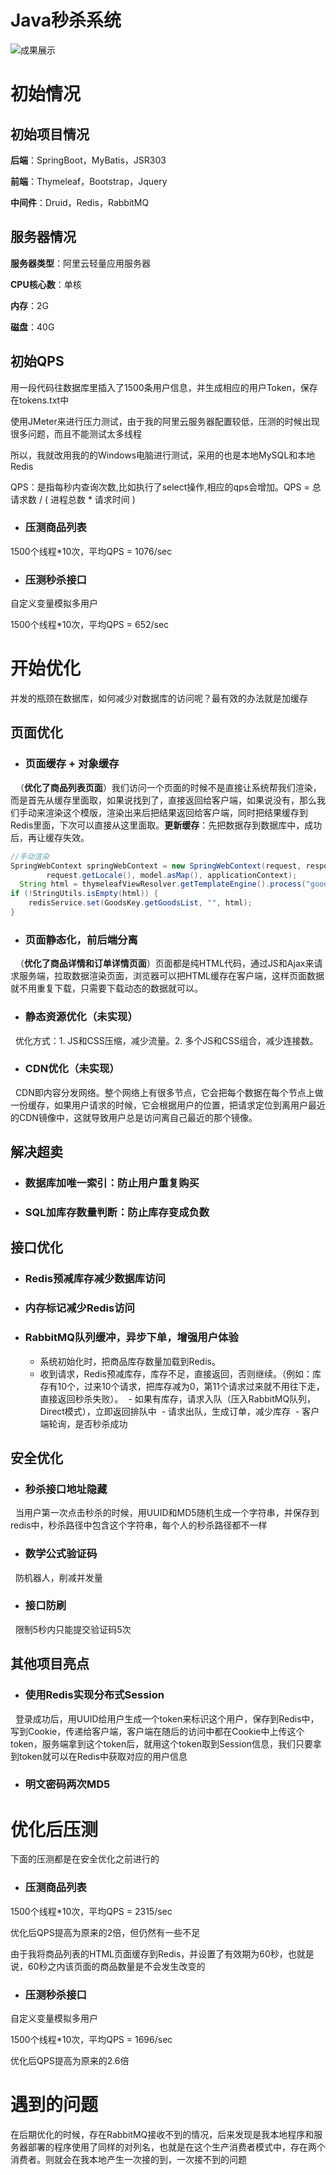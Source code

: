 # Java秒杀系统

![成果展示](https://github.com/adXiang/miaosha/blob/master/img/%E7%A7%92%E6%9D%80%E6%B5%81%E7%A8%8B.gif)

# 初始情况

## 初始项目情况

**后端**：SpringBoot，MyBatis，JSR303

**前端**：Thymeleaf，Bootstrap，Jquery

**中间件**：Druid，Redis，RabbitMQ

## 服务器情况

**服务器类型**：阿里云轻量应用服务器

**CPU核心数**：单核

**内存**：2G

**磁盘**：40G

## 初始QPS

用一段代码往数据库里插入了1500条用户信息，并生成相应的用户Token，保存在tokens.txt中

使用JMeter来进行压力测试，由于我的阿里云服务器配置较低，压测的时候出现很多问题，而且不能测试太多线程

所以，我就改用我的的Windows电脑进行测试，采用的也是本地MySQL和本地Redis

QPS：是指每秒内查询次数,比如执行了select操作,相应的qps会增加。QPS = 总请求数 / ( 进程总数 *   请求时间 )

- ### 压测商品列表

1500个线程*10次，平均QPS = 1076/sec

- ### 压测秒杀接口

自定义变量模拟多用户

1500个线程*10次，平均QPS = 652/sec

# 开始优化

并发的瓶颈在数据库，如何减少对数据库的访问呢？最有效的办法就是加缓存

## 页面优化

- ### 页面缓存 + 对象缓存

   （**优化了商品列表页面**）我们访问一个页面的时候不是直接让系统帮我们渲染，而是首先从缓存里面取，如果说找到了，直接返回给客户端，如果说没有，那么我们手动来渲染这个模版，渲染出来后把结果返回给客户端，同时把结果缓存到Redis里面，下次可以直接从这里面取。**更新缓存**：先把数据存到数据库中，成功后，再让缓存失效。
   
   ```java
   //手动渲染
   SpringWebContext springWebContext = new SpringWebContext(request, response, request.getServletContext(),
           request.getLocale(), model.asMap(), applicationContext);
   String html = thymeleafViewResolver.getTemplateEngine().process("goods_list", springWebContext);
   if (!StringUtils.isEmpty(html)) {
       redisService.set(GoodsKey.getGoodsList, "", html);
   }
   ```

- ### 页面静态化，前后端分离
 
   （**优化了商品详情和订单详情页面**）页面都是纯HTML代码，通过JS和Ajax来请求服务端，拉取数据渲染页面，浏览器可以把HTML缓存在客户端，这样页面数据就不用重复下载，只需要下载动态的数据就可以。

- ### 静态资源优化（未实现）

   优化方式：1. JS和CSS压缩，减少流量。2. 多个JS和CSS组合，减少连接数。

- ### CDN优化（未实现）

   CDN即内容分发网络。整个网络上有很多节点，它会把每个数据在每个节点上做一份缓存，如果用户请求的时候，它会根据用户的位置，把请求定位到离用户最近的CDN镜像中，这就导致用户总是访问离自己最近的那个镜像。
   
## 解决超卖

- ### 数据库加唯一索引：防止用户重复购买

- ### SQL加库存数量判断：防止库存变成负数

## 接口优化

- ### Redis预减库存减少数据库访问

- ### 内存标记减少Redis访问

- ### RabbitMQ队列缓冲，异步下单，增强用户体验

  - 系统初始化时，把商品库存数量加载到Redis。
  - 收到请求，Redis预减库存，库存不足，直接返回，否则继续。（例如：库存有10个，过来10个请求，把库存减为0，第11个请求过来就不用往下走，直接返回秒杀失败）。 
  - 如果有库存，请求入队（压入RabbitMQ队列，Direct模式），立即返回排队中
  - 请求出队，生成订单，减少库存
  - 客户端轮询，是否秒杀成功

## 安全优化

- ### 秒杀接口地址隐藏

   当用户第一次点击秒杀的时候，用UUID和MD5随机生成一个字符串，并保存到redis中，秒杀路径中包含这个字符串，每个人的秒杀路径都不一样

- ### 数学公式验证码

   防机器人，削减并发量

- ### 接口防刷

   限制5秒内只能提交验证码5次

## 其他项目亮点

- ### 使用Redis实现分布式Session

   登录成功后，用UUID给用户生成一个token来标识这个用户，保存到Redis中，写到Cookie，传递给客户端，客户端在随后的访问中都在Cookie中上传这个token，服务端拿到这个token后，就用这个token取到Session信息，我们只要拿到token就可以在Redis中获取对应的用户信息

- ### 明文密码两次MD5

# 优化后压测

下面的压测都是在安全优化之前进行的

- ### 压测商品列表

1500个线程*10次，平均QPS = 2315/sec

优化后QPS提高为原来的2倍，但仍然有一些不足

由于我将商品列表的HTML页面缓存到Redis，并设置了有效期为60秒，也就是说，60秒之内该页面的商品数量是不会发生改变的

- ### 压测秒杀接口

自定义变量模拟多用户

1500个线程*10次，平均QPS = 1696/sec

优化后QPS提高为原来的2.6倍

# 遇到的问题

在后期优化的时候，存在RabbitMQ接收不到的情况，后来发现是我本地程序和服务器部署的程序使用了同样的对列名，也就是在这个生产消费者模式中，存在两个消费者。则就会在我本地产生一次接的到，一次接不到的问题

